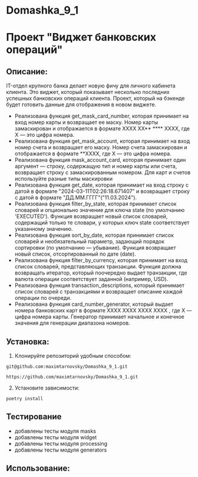 # Domashka_9_1
# Проект "Виджет банковских операций"

## Описание:

IT-отдел крупного банка делает новую фичу для личного кабинета клиента.
Это виджет, который показывает несколько последних успешных банковских операций клиента.  Проект, 
который на бэкенде будет готовить данные для отображения в новом виджете.

* Реализована функция get_mask_card_number, которая принимает на вход номер карты и возвращает ее маску.
    Номер карты замаскирован и отображается в формате
    XXXX XX** **** XXXX, где X — это цифра номера.
* Реализована функция get_mask_account, которая принимает на вход номер счета и возвращает его маску.
    Номер счета замаскирован и отображается в формате **XXXX,
     где X — это цифра номера.
* Реализована функция mask_account_card, которая принимает один аргумент — строку, содержащую тип и номер
  карты   или счета, возвращает строку с замаскированным номером.
    Для карт и счетов используйте разные типы маскировки
* Реализована функция get_date, которая принимает на вход строку с датой в формате 
    "2024-03-11T02:26:18.671407" и возвращает строку с датой в формате "ДД.ММ.ГГГГ"("11.03.2024").
* Реализована функция filter_by_state, которая принимает список словарей
    и опционально значение для ключа state (по умолчанию 'EXECUTED').
    Функция возвращает новый список словарей, содержащий только те словари,
    у которых ключ state соответствует указанному значению.
* Реализована функция sort_by_date, которая принимает список словарей и необязательный параметр,
    задающий порядок сортировки (по умолчанию — убывание).
    Функция возвращает новый список, отсортированный по дате (date).
* Реализована функция filter_by_currency, которая принимает на вход список словарей, представляющих транзакции. 
    Функция должна возвращать итератор, который поочередно выдает транзакции, где валюта операции соответствует 
    заданной (например, USD).
* Реализована функция transaction_descriptions, который принимает список словарей с транзакциями и возвращает 
    описание каждой операции по очереди.
* Реализована функция card_number_generator, который выдает номера банковских карт в формате XXXX XXXX XXXX XXXX , 
    где X — цифра номера карты. Генератор принимает начальное и конечное значения для генерации диапазона номеров.
## Установка:

1. Клонируйте репозиторий удобным способом:
```
git@github.com:maximtarnovsky/Domashka_9_1.git
```
```
https://github.com/maximtarnovsky/Domashka_9_1.git
```

2. Установите зависимости:
```
poetry install
```
## Тестирование
* добавлены тесты модуля masks
* добавлены тесты модуля widget
* добавлены тесты модуля processing
* добавлены тесты модуля generators

## Использование:


